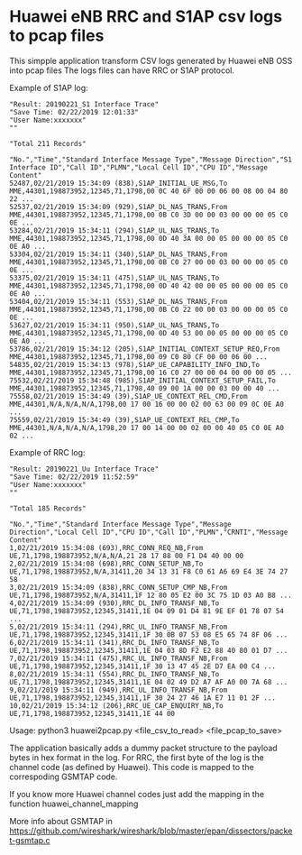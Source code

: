 # Huawei eNB RRC and S1AP csv logs to pcap files

This simpple application transform CSV logs generated by Huawei eNB OSS into pcap files
The logs files can have RRC or S1AP protocol.

Example of S1AP log:

```
"Result: 20190221_S1 Interface Trace"
"Save Time: 02/22/2019 12:01:33"
"User Name:xxxxxxx"
""

"Total 211 Records"

"No.","Time","Standard Interface Message Type","Message Direction","S1 Interface ID","Call ID","PLMN","Local Cell ID","CPU ID","Message Content"
52487,02/21/2019 15:34:09 (838),S1AP_INITIAL_UE_MSG,To MME,44301,198873952,12345,71,1798,00 0C 40 6F 00 00 06 00 08 00 04 80 22 ...
52537,02/21/2019 15:34:09 (929),S1AP_DL_NAS_TRANS,From MME,44301,198873952,12345,71,1798,00 0B C0 3D 00 00 03 00 00 00 05 C0 0E ...
53284,02/21/2019 15:34:11 (294),S1AP_UL_NAS_TRANS,To MME,44301,198873952,12345,71,1798,00 0D 40 3A 00 00 05 00 00 00 05 C0 0E A0 ...
53304,02/21/2019 15:34:11 (340),S1AP_DL_NAS_TRANS,From MME,44301,198873952,12345,71,1798,00 0B C0 27 00 00 03 00 00 00 05 C0 0E ...
53375,02/21/2019 15:34:11 (475),S1AP_UL_NAS_TRANS,To MME,44301,198873952,12345,71,1798,00 0D 40 42 00 00 05 00 00 00 05 C0 0E A0 ...
53404,02/21/2019 15:34:11 (553),S1AP_DL_NAS_TRANS,From MME,44301,198873952,12345,71,1798,00 0B C0 22 00 00 03 00 00 00 05 C0 0E ...
53627,02/21/2019 15:34:11 (950),S1AP_UL_NAS_TRANS,To MME,44301,198873952,12345,71,1798,00 0D 40 53 00 00 05 00 00 00 05 C0 0E A0 ...
53786,02/21/2019 15:34:12 (205),S1AP_INITIAL_CONTEXT_SETUP_REQ,From MME,44301,198873952,12345,71,1798,00 09 C0 80 CF 00 00 06 00 ...
54835,02/21/2019 15:34:13 (978),S1AP_UE_CAPABILITY_INFO_IND,To MME,44301,198873952,12345,71,1798,00 16 C0 27 00 00 04 00 00 00 05 ...
75532,02/21/2019 15:34:48 (985),S1AP_INITIAL_CONTEXT_SETUP_FAIL,To MME,44301,198873952,12345,71,1798,40 09 00 1A 00 00 03 00 00 40 ...
75558,02/21/2019 15:34:49 (39),S1AP_UE_CONTEXT_REL_CMD,From MME,44301,N/A,N/A,N/A,1798,00 17 00 16 00 00 02 00 63 00 09 0C 0E A0 ...
75559,02/21/2019 15:34:49 (39),S1AP_UE_CONTEXT_REL_CMP,To MME,44301,N/A,N/A,N/A,1798,20 17 00 14 00 00 02 00 00 40 05 C0 0E A0 02 ...
```

Example of RRC log:

```
"Result: 20190221_Uu Interface Trace"
"Save Time: 02/22/2019 11:52:59"
"User Name:xxxxxxx"
""

"Total 185 Records"

"No.","Time","Standard Interface Message Type","Message Direction","Local Cell ID","CPU ID","Call ID","PLMN","CRNTI","Message Content"
1,02/21/2019 15:34:08 (693),RRC_CONN_REQ_NB,From UE,71,1798,198873952,N/A,N/A,21 28 17 88 00 F1 D4 40 00 00
2,02/21/2019 15:34:08 (698),RRC_CONN_SETUP_NB,To UE,71,1798,198873952,N/A,31411,20 34 13 31 F8 C0 61 A6 69 E4 3E 74 27 58
3,02/21/2019 15:34:09 (838),RRC_CONN_SETUP_CMP_NB,From UE,71,1798,198873952,N/A,31411,1F 12 80 05 E2 00 3C 75 1D 03 A0 B8 ... 
4,02/21/2019 15:34:09 (930),RRC_DL_INFO_TRANSF_NB,To UE,71,1798,198873952,12345,31411,1E 04 09 01 D4 81 9E EF 01 78 07 54 ... 
5,02/21/2019 15:34:11 (294),RRC_UL_INFO_TRANSF_NB,From UE,71,1798,198873952,12345,31411,1F 30 0B 07 53 08 E5 65 74 8F 06 ...
6,02/21/2019 15:34:11 (341),RRC_DL_INFO_TRANSF_NB,To UE,71,1798,198873952,12345,31411,1E 04 03 8D F2 E2 88 40 80 01 D7 ...
7,02/21/2019 15:34:11 (475),RRC_UL_INFO_TRANSF_NB,From UE,71,1798,198873952,12345,31411,1F 30 13 47 45 2E D7 EA 00 C4 ...
8,02/21/2019 15:34:11 (554),RRC_DL_INFO_TRANSF_NB,To UE,71,1798,198873952,12345,31411,1E 04 02 49 D2 A7 AF A0 00 7A 68 ...
9,02/21/2019 15:34:11 (949),RRC_UL_INFO_TRANSF_NB,From UE,71,1798,198873952,12345,31411,1F 30 24 27 46 1A E7 11 01 2F ...
10,02/21/2019 15:34:12 (206),RRC_UE_CAP_ENQUIRY_NB,To UE,71,1798,198873952,12345,31411,1E 44 00
```



Usage: python3 huawei2pcap.py <file_csv_to_read> <file_pcap_to_save>

The application basically adds a dummy packet structure to the payload bytes in hex format in the log.
For RRC, the first byte of the log is the channel code (as defined by Huawei). This code is mapped to the correspoding GSMTAP code.

If you know more Huawei channel codes just add the mapping in the function huawei_channel_mapping

More info about GSMTAP in https://github.com/wireshark/wireshark/blob/master/epan/dissectors/packet-gsmtap.c


